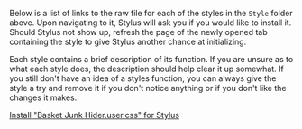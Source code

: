 Below is a list of links to the raw file for each of the styles in the `Style` folder above. Upon navigating to it, Stylus will ask you if you would like to install it. Should Stylus not show up, refresh the page of the newly opened tab containing the style to give Stylus another chance at initializing.

Each style contains a brief description of its function. If you are unsure as to what each style does, the description should help clear it up somewhat. If you still don't have an idea of a styles function, you can always give the style a try and remove it if you don't notice anything or if you don't like the changes it makes.

[Install "Basket Junk Hider.user.css" for Stylus](https://github.com/NeoNyaa/CSS-Tweaks/raw/main/Stylus/darkreader.org/Style/Hide%20Junk.user.css)  
